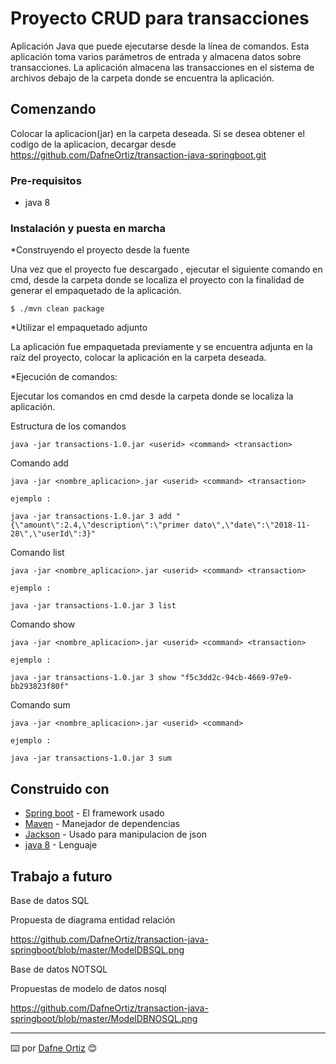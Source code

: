 # Proyecto CRUD para transacciones

Aplicación Java que puede ejecutarse desde la línea de comandos. 
Esta aplicación toma varios parámetros de entrada y almacena datos sobre transacciones. 
La aplicación almacena las transacciones en el sistema de archivos debajo de la carpeta donde se encuentra la aplicación. 

## Comenzando 

Colocar la aplicacion(jar) en la carpeta deseada.
Si se desea obtener el codigo de la aplicacion, decargar desde https://github.com/DafneOrtiz/transaction-java-springboot.git 

### Pre-requisitos 

* java 8

### Instalación y puesta en marcha 

*Construyendo el proyecto desde la fuente 

Una vez que el proyecto fue descargado , ejecutar el siguiente comando en cmd, desde la carpeta donde se localiza el proyecto con la finalidad de generar el empaquetado de la aplicación.

```
$ ./mvn clean package

```

*Utilizar el empaquetado adjunto

La aplicación fue empaquetada previamente y se encuentra adjunta en la raíz del proyecto, colocar la aplicación en la carpeta deseada.

*Ejecución de comandos:

Ejecutar los comandos en cmd desde la carpeta donde se localiza la aplicación.

Estructura de los comandos 

```
java -jar transactions-1.0.jar <userid> <command> <transaction> 
```

Comando add

```
java -jar <nombre_aplicacion>.jar <userid> <command> <transaction>

ejemplo :

java -jar transactions-1.0.jar 3 add "{\"amount\":2.4,\"description\":\"primer dato\",\"date\":\"2018-11-28\",\"userId\":3}"

```

Comando list

```
java -jar <nombre_aplicacion>.jar <userid> <command> <transaction>

ejemplo :

java -jar transactions-1.0.jar 3 list

```

Comando show

```
java -jar <nombre_aplicacion>.jar <userid> <command> <transaction>

ejemplo :

java -jar transactions-1.0.jar 3 show "f5c3dd2c-94cb-4669-97e9-bb293823f80f"

```

Comando sum

```
java -jar <nombre_aplicacion>.jar <userid> <command> 

ejemplo :

java -jar transactions-1.0.jar 3 sum

```


## Construido con 

* [Spring boot](https://start.spring.io/) - El framework usado
* [Maven](https://maven.apache.org/) - Manejador de dependencias
* [Jackson](https://mvnrepository.com/artifact/com.fasterxml.jackson.core/jackson-core/2.9.9) - Usado para manipulacion de json
* [java 8](https://www.java.com/es/download/) - Lenguaje



## Trabajo a futuro 

Base de datos  SQL 

Propuesta de diagrama entidad relación 


https://github.com/DafneOrtiz/transaction-java-springboot/blob/master/ModelDBSQL.png

Base de datos  NOTSQL

Propuestas de modelo de datos nosql


https://github.com/DafneOrtiz/transaction-java-springboot/blob/master/ModelDBNOSQL.png


---
⌨️  por [Dafne Ortiz](www.linkedin.com/in/dafneBaalOrtizAvila) 😊


